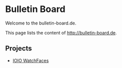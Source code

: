 # Bulletin Board

Welcome to the bulletin-board.de.

This page lists the content of http://bulletin-board.de.

## Projects

* [IOIO WatchFaces](http://bulletin-board.de/watchfaces/)

